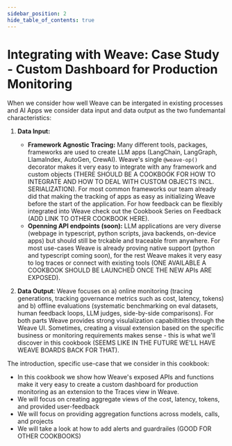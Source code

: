 ```yaml
---
sidebar_position: 2
hide_table_of_contents: true
---
```


# Integrating with Weave: Case Study - Custom Dashboard for Production Monitoring
When we consider how well Weave can be intergated in existing processes and AI Apps we consider data input and data output as the two fundemantal characteristics:
1.  **Data Input:** 
    * **Framework Agnostic Tracing:** Many different tools, packages, frameworks are used to create LLM apps (LangChain, LangGraph, LlamaIndex, AutoGen, CrewAI). Weave's single `@weave-op()` decorator makes it very easy to integrate with any framework and custom objects (THERE SHOULD BE A COOKBOOK FOR HOW TO INTEGRATE AND HOW TO DEAL WITH CUSTOM OBJECTS INCL. SERIALIZATION). For most common frameworks our team already did that making the tracking of apps as easy as initializing Weave before the start of the application. For how feedback can be flexibly integrated into Weave check out the Cookbook Series on Feedback (ADD LINK TO OTHER COOKBOOK HERE).
    * **Openning API endpoints (soon):** LLM applications are very diverse (webpage in typescript, python scripts, java backends, on-device apps) but should still be trckable and traceable from anywhere. For most use-cases Weave is already proving native support (python and typescript coming soon), for the rest Weave makes it very easy to log traces or connect with existing tools (ONE AVAILABLE A COOKBOOK SHOULD BE LAUNCHED ONCE THE NEW APIs ARE EXPOSED).

2. **Data Output**: Weave focuses on a) online monitoring (tracing generations, tracking governance metrics such as cost, latency, tokens) and b) offline evaluations (systematic benchmarking on eval datasets, human feedback loops, LLM judges, side-by-side comparisons). For both parts Weave provides strong visulalization capabiltities through the Weave UI. Sometimes, creating a visual extension based on the specific business or monitoring requirements makes sense - this is what we'll discover in this cookbook (SEEMS LIKE IN THE FUTURE WE'LL HAVE WEAVE BOARDS BACK FOR THAT).

The introduction, specific use-case that we consider in this cookbook:
* In  this cookbook we show how Weave's exposed APIs and functions make it very easy to create a custom dashboard for production monitoring as an extension to the Traces view in Weave. 
* We will focus on creating aggregate views of the cost, latency, tokens, and provided user-feedback
* We will focus on providing aggregation functions across models, calls, and projects
* We will take a look at how to add alerts and guardrailes (GOOD FOR OTHER COOKBOOKS)